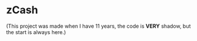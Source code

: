 # zCash

(This project was made when I have 11 years, the code is **VERY** shadow, but the start is always here.)
